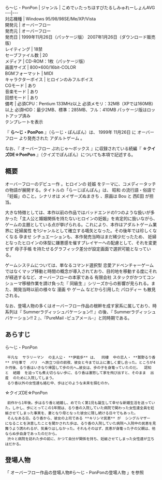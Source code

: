 ら〜じ・PonPon  |  ジャンル  |  こめでぃたっちほすぴたるしみゅれーしょんAVG   
---|---  
対応機種  |  Windows 95/98/98SE/Me/XP/Vista   
開発元  |  オーバーフロー   
発売元  |  オーバーフロー   
発売日  |  1999年11月26日（パッケージ版）  2007年1月26日（ダウンロード販売版）   
レイティング  |  18禁   
セーブファイル数  |  20   
メディア  |  CD-ROM：1枚（パッケージ版）   
画面サイズ  |  800×600/16bit-COLOR   
BGMフォーマット  |  MIDI   
キャラクターボイス  |  ヒロインのみフルボイス   
CGモード  |  あり   
音楽モード  |  あり   
回想モード  |  あり   
備考  |  必須CPU：Pentium 133MHz以上  必須メモリ：32MB（XPでは160MB）以上  必須HDD：最少2MB、標準：285MB、フル：410MB  パッケージ版はロットアップ済み   
テンプレートを表示  
  
『 **ら〜じ・PonPon** 』（らーじ・ぽんぽん）は、  1999年  11月26日  に  オーバーフロー  より発売された  アダルトゲーム  。

なお、『  オーバーフロー ぷれじゃ〜ボックス  』に収録されている続編『 **☆クイズDE☆PonPon**
』（クイズでぽんぽん）についても本項で記述する。

##  概要  

オーバーフローのデビュー作    。ヒロインの  妊娠  をテーマに、コメディータッチの物語が展開する。タイトルの「らーじぽんぽん」は、  昭和
の流行語・俗語で「妊娠」のこと。シナリオは  メイザーズぬまきち  、原画は  Bou  と  西E田  が担当。

大きな特徴としては、本作以前の作品ではバッドエンドの1つのような扱いが多かった「主人公と婚姻関係を持たないヒロインの妊娠」を肯定的に扱いながら、ゲームの主題としている点が挙げられる。これにより、本作はアダルトゲーム業界に
妊婦属性  を1ジャンルとして確立する嚆矢となった。その後年では珍しくなくなる  孕ませ  シチュエーションも、本作発売当時はまだ稀少だったため、  妊婦
となったヒロインの体型に嫌悪感を催すプレイヤーへの配慮として、それを変更せず  母子手帳  を持たせるグラフィック差分が設定画面で選択可能となっている。

ゲームシステムについては、単なるコマンド選択型  恋愛アドベンチャーゲーム
ではなくマップ移動と時間の概念が導入されており、目的地を移動する度にそれが経過するなど、オーバーフローの本家である  有限会社
スタックがかつてコンシューマ移植作業を請け負った『  同級生  』シリーズからの影響が見られる。また、開発当時以前の様々な  漫画  や  ゲーム
などから引用した  パロディー  も散見される。

なお、登場人物の多くはオーバーフロー作品の根幹を成す家系に属しており、時系列は『  Summerラディッシュバケーション!!  』の後、『
Summerラディッシュバケーション!! 2  』、『PureMail -ピュアメール-』と同時期である。

##  あらすじ  

ら〜じ・PonPon

     平凡な  サラリーマン  の主人公・ **伊能歩** は、  同棲  中の恋人・ **鷲野るり香** が仕事で  パリ  へ旅立つ日の前夜、彼女と今まで以上に激しく愛し合った。ところが4か月後、るり香はいきなり帰国して歩の元へ…彼女は、歩の子を身篭っていたのだ。  認知  と  結婚  を迫っても煮え切らない歩に、るり香は激怒して家を飛び出すと、そのまま  出産  のために入院してしまう。 
     るり香以外の女性達も絡む中、歩はどのような未来を掴むのか。 
☆クイズDE☆PonPon

     前作から1年後。歩はるり香と結婚し、めでたく第1児も誕生して幸せな新婚生活を送っていた。しかし、歩にとってこの1年間は、るり香の入院していた病院で関わった女性達全員を妊娠させてしまった事実を、妻となり母となった彼女に隠し続ける日々でもあった。 
     そんなある日。るり香から、彼女の上司である **キリシマ民恵** が  シングルマザー  になることを決意したことを聞かされた歩は、るり香の入院していた病院へ入院中の民恵を見舞うよう誘われるが、気乗りはしなかった。それもそのはず、民恵が身篭った子の父親は、他ならぬ歩自身であったのだから。 
     渋々と病院を訪れた歩の前に、かつて自分が関係を持ち、妊娠させてしまった女性達が立ちはだかる。 

##  登場人物  

「  オーバーフロー作品の登場人物#ら〜じ・PonPonの登場人物  」を参照


